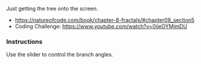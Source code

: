 Just getting the tree onto the screen.

- <https://natureofcode.com/book/chapter-8-fractals/#chapter08_section5>
- Coding Challenge: <https://www.youtube.com/watch?v=0jjeOYMjmDU>

### Instructions

Use the slider to control the branch angles. 